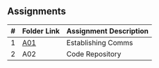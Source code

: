 ##  Assignments

|   #   | Folder Link | Assignment Description |
| :---: | ----------- | ---------------------- |
|   1   | [A01](.Assignments/A01/README.md) | Establishing Comms |
|   2   | A02 | Code Repository |
